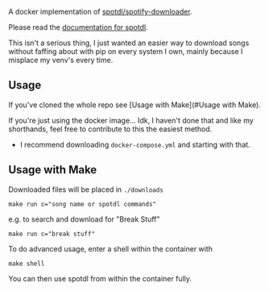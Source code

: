 A docker implementation of [spotdl/spotify-downloader](https://github.com/spotDL/spotify-downloader).

Please read the [documentation for spotdl](https://spotdl.readthedocs.io/en/latest/).

This isn't a serious thing, I just wanted an easier way to download songs without faffing about with pip on every system I own, mainly because I misplace my venv's every time.

## Usage
If you've cloned the whole repo see [Usage with Make](#Usage with Make).

If you're just using the docker image... Idk, I haven't done that and like my shorthands, feel free to contribute to this the easiest method.
- I recommend downloading `docker-compose.yml` and starting with that.

## Usage with Make
Downloaded files will be placed in `./downloads`

```shell
make run c="song name or spotdl commands"
```

e.g. to search and download for "Break Stuff"
```shell
make run c="break stuff"
```

To do advanced usage, enter a shell within the container with
```shell
make shell
```

You can then use spotdl from within the container fully.

